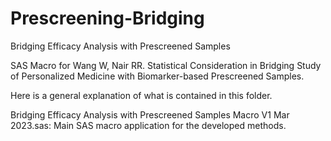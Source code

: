 # Prescreening-Bridging

Bridging Efficacy Analysis with Prescreened Samples 

SAS Macro for Wang W, Nair RR. Statistical Consideration in Bridging Study of Personalized Medicine with Biomarker-based Prescreened Samples.

Here is a general explanation of what is contained in this folder.

Bridging Efficacy Analysis with Prescreened Samples Macro V1 Mar 2023.sas: Main SAS macro application for the developed methods.
